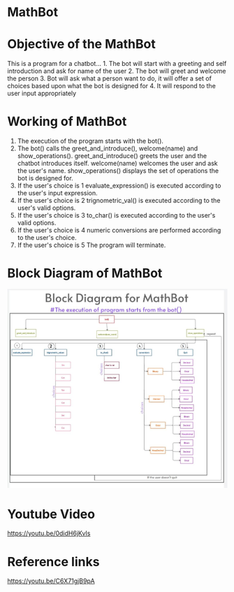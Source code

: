 # MathBot
 
# Objective of the MathBot
  This is a program for a chatbot...
    1. The bot will start with a greeting and self introduction and ask for name of the user
    2. The bot will greet and welcome the person
    3. Bot will ask what a person want to do, it will offer a set of choices based upon what the bot is designed for
    4. It will respond to the user input appropriately 
    
# Working of MathBot
1. The execution of the program starts with the bot().
2. The bot() calls the greet_and_introduce(), welcome(name) and show_operations().
      greet_and_introduce() greets the user and the chatbot introduces itself.
      welcome(name) welcomes the user and ask the user's name.
      show_operations() displays the set of operations the bot is designed for.
3. If the user's choice is 1
      evaluate_expression() is executed according to the user's input expression.
4. If the user's choice is 2
      trignometric_val() is executed according to the user's valid options.
5. If the user's choice is 3
      to_char() is executed according to the user's valid options.
6. If the user's choice is 4
      numeric conversions are performed according to the user's choice.
7. If the user's choice is 5
      The program will terminate.
      
# Block Diagram of MathBot 
![](MathBotBlockDig.jpeg)

# Youtube Video
https://youtu.be/0didH6jKvIs

# Reference links 
https://youtu.be/C6X71gjB9pA

